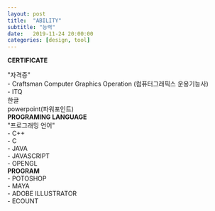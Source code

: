 ```yaml
---
layout: post
title:  "ABILITY"
subtitle: "능력"
date:   2019-11-24 20:00:00
categories: [design, tool]
---
```


<p><strong>CERTIFICATE</strong></p>
"자격증"<br>
- Craftsman Computer Graphics Operation (컴퓨터그래픽스 운용기능사)<br>
- ITQ<br>
  한글<br>
  powerpoint(파워포인트)<br>
<strong>PROGRAMING LANGUAGE</strong><br>
"프로그래밍 언어"<br>
- C++<br>
- C<br>
- JAVA<br>
- JAVASCRIPT<br>
- OPENGL<br>
<strong>PROGRAM</strong><br>
- POTOSHOP<br>
- MAYA<br>
- ADOBE ILLUSTRATOR<br>
- ECOUNT<br>